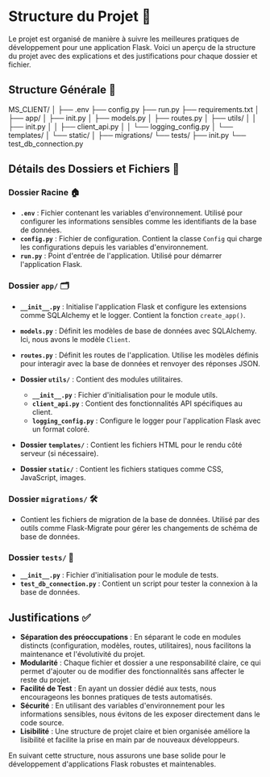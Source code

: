 # Structure du Projet 📂

Le projet est organisé de manière à suivre les meilleures pratiques de développement pour une application Flask. Voici un aperçu de la structure du projet avec des explications et des justifications pour chaque dossier et fichier.

## Structure Générale 🌳

MS_CLIENT/
│
├── .env
├── config.py
├── run.py
├── requirements.txt
│
├── app/
│ ├── init.py
│ ├── models.py
│ ├── routes.py
│ ├── utils/
│ │ ├── init.py
│ │ ├── client_api.py
│ │ └── logging_config.py
│ └── templates/
│ └── static/
│
├── migrations/
└── tests/
├── init.py
└── test_db_connection.py



## Détails des Dossiers et Fichiers 📄

### Dossier Racine 🏠

- **`.env`** : Fichier contenant les variables d'environnement. Utilisé pour configurer les informations sensibles comme les identifiants de la base de données.
- **`config.py`** : Fichier de configuration. Contient la classe `Config` qui charge les configurations depuis les variables d'environnement.
- **`run.py`** : Point d'entrée de l'application. Utilisé pour démarrer l'application Flask.

### Dossier `app/` 🗂️

- **`__init__.py`** : Initialise l'application Flask et configure les extensions comme SQLAlchemy et le logger. Contient la fonction `create_app()`.

- **`models.py`** : Définit les modèles de base de données avec SQLAlchemy. Ici, nous avons le modèle `Client`.

- **`routes.py`** : Définit les routes de l'application. Utilise les modèles définis pour interagir avec la base de données et renvoyer des réponses JSON.

- **Dossier `utils/`** : Contient des modules utilitaires.
  - **`__init__.py`** : Fichier d'initialisation pour le module utils.
  - **`client_api.py`** : Contient des fonctionnalités API spécifiques au client.
  - **`logging_config.py`** : Configure le logger pour l'application Flask avec un format coloré.

- **Dossier `templates/`** : Contient les fichiers HTML pour le rendu côté serveur (si nécessaire).

- **Dossier `static/`** : Contient les fichiers statiques comme CSS, JavaScript, images.

### Dossier `migrations/` 🛠️

- Contient les fichiers de migration de la base de données. Utilisé par des outils comme Flask-Migrate pour gérer les changements de schéma de base de données.

### Dossier `tests/` 🧪

- **`__init__.py`** : Fichier d'initialisation pour le module de tests.
- **`test_db_connection.py`** : Contient un script pour tester la connexion à la base de données.

## Justifications ✅

- **Séparation des préoccupations** : En séparant le code en modules distincts (configuration, modèles, routes, utilitaires), nous facilitons la maintenance et l'évolutivité du projet.
- **Modularité** : Chaque fichier et dossier a une responsabilité claire, ce qui permet d'ajouter ou de modifier des fonctionnalités sans affecter le reste du projet.
- **Facilité de Test** : En ayant un dossier dédié aux tests, nous encourageons les bonnes pratiques de tests automatisés.
- **Sécurité** : En utilisant des variables d'environnement pour les informations sensibles, nous évitons de les exposer directement dans le code source.
- **Lisibilité** : Une structure de projet claire et bien organisée améliore la lisibilité et facilite la prise en main par de nouveaux développeurs.

En suivant cette structure, nous assurons une base solide pour le développement d'applications Flask robustes et maintenables.
